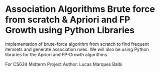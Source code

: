 # Association Algorithms Brute force from scratch & Apriori and FP Growth using Python Libraries
Implementation of brute-force algorithm from scratch to find frequent itemsets and generate association rules. We will also be using Python libraries for the Apriori and FP-Growth algorithms.

For CS634 Midterm Project 
Author: Lucas Marques Balbi
